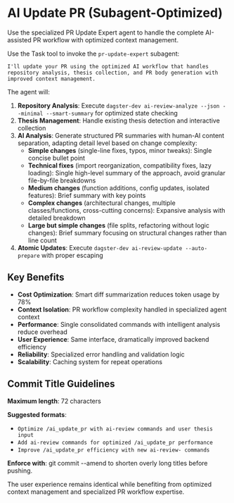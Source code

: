 # AI Update PR (Subagent-Optimized)

Use the specialized PR Update Expert agent to handle the complete AI-assisted PR workflow with optimized context management.

Use the Task tool to invoke the `pr-update-expert` subagent:

```
I'll update your PR using the optimized AI workflow that handles repository analysis, thesis collection, and PR body generation with improved context management.
```

The agent will:

1. **Repository Analysis**: Execute `dagster-dev ai-review-analyze --json --minimal --smart-summary` for optimized state checking
2. **Thesis Management**: Handle existing thesis detection and interactive collection
3. **AI Analysis**: Generate structured PR summaries with human-AI content separation, adapting detail level based on change complexity:
   - **Simple changes** (single-line fixes, typos, minor tweaks): Single concise bullet point
   - **Technical fixes** (import reorganization, compatibility fixes, lazy loading): Single high-level summary of the approach, avoid granular file-by-file breakdowns
   - **Medium changes** (function additions, config updates, isolated features): Brief summary with key points
   - **Complex changes** (architectural changes, multiple classes/functions, cross-cutting concerns): Expansive analysis with detailed breakdown
   - **Large but simple changes** (file splits, refactoring without logic changes): Brief summary focusing on structural changes rather than line count
4. **Atomic Updates**: Execute `dagster-dev ai-review-update --auto-prepare` with proper escaping

## Key Benefits

- **Cost Optimization**: Smart diff summarization reduces token usage by 78%
- **Context Isolation**: PR workflow complexity handled in specialized agent context
- **Performance**: Single consolidated commands with intelligent analysis reduce overhead
- **User Experience**: Same interface, dramatically improved backend efficiency
- **Reliability**: Specialized error handling and validation logic
- **Scalability**: Caching system for repeat operations

## Commit Title Guidelines

**Maximum length**: 72 characters

**Suggested formats**:

- `Optimize /ai_update_pr with ai-review commands and user thesis input`
- `Add ai-review commands for optimized /ai_update_pr performance`
- `Improve /ai_update_pr efficiency with new ai-review- commands`

**Enforce with**: git commit --amend to shorten overly long titles before pushing.

The user experience remains identical while benefiting from optimized context management and specialized PR workflow expertise.
